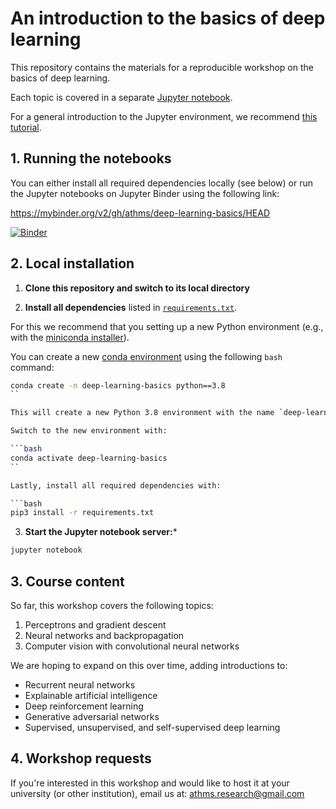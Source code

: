 # An introduction to the basics of deep learning

This repository contains the materials for a reproducible workshop on the basics of deep learning.

Each topic is covered in a separate [Jupyter notebook](https://jupyter.org).

For a general introduction to the Jupyter environment, we recommend [this tutorial](https://www.dataquest.io/blog/jupyter-notebook-tutorial/).


## 1. Running the notebooks

You can either install all required dependencies locally (see below) or run the Jupyter notebooks on  Jupyter Binder using the following link: 

https://mybinder.org/v2/gh/athms/deep-learning-basics/HEAD

[![Binder](https://mybinder.org/badge_logo.svg)](https://mybinder.org/v2/gh/athms/deep-learning-basics/HEAD)


## 2. Local installation

1. **Clone this repository and switch to its local directory** 


2. **Install all dependencies** listed in [`requirements.txt`](requirements.txt). 

For this we recommend that you setting up a new Python environment (e.g., with the [miniconda installer](https://docs.conda.io/en/latest/miniconda.html)). 

You can create a new [conda environment](https://docs.conda.io/projects/conda/en/latest/user-guide/tasks/manage-environments.html) using the following `bash` command:

```bash
conda create -n deep-learning-basics python==3.8
``

This will create a new Python 3.8 environment with the name `deep-learning-basics` .

Switch to the new environment with:

```bash
conda activate deep-learning-basics
``

Lastly, install all required dependencies with: 

```bash
pip3 install -r requirements.txt
```

3. **Start the Jupyter notebook server:***

```bash
jupyter notebook
```

## 3. Course content

So far, this workshop covers the following topics:

1. Perceptrons and gradient descent
2. Neural networks and backpropagation
3. Computer vision with convolutional neural networks

We are hoping to expand on this over time, adding introductions to: 

- Recurrent neural networks
- Explainable artificial intelligence
- Deep reinforcement learning
- Generative adversarial networks
- Supervised, unsupervised, and self-supervised deep learning


## 4. Workshop requests

If you're interested in this workshop and would like to host it at your university (or other institution), email us at: athms.research@gmail.com 